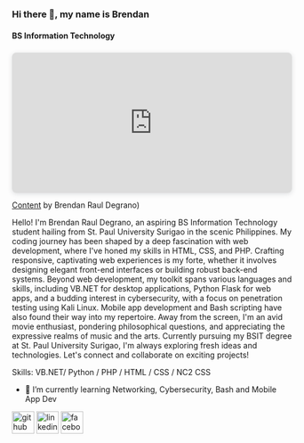 ### Hi there 👋, my name is Brendan
#### BS Information Technology
<div style="position: relative; width: 100%; height: 0; padding-top: 50.0000%;  padding-bottom: 0; box-shadow: 0 2px 8px 0 rgba(63,69,81,0.16); margin-top: 1.6em; margin-bottom: 0.9em; overflow: hidden;  border-radius: 8px; will-change: transform;">   <iframe loading="lazy" style="position: absolute; width: 100%; height: 100%; top: 0; left: 0; border: none; padding: 0;margin: 0;"     src="https:&#x2F;&#x2F;www.canva.com&#x2F;design&#x2F;DAFvVJDjMlQ&#x2F;view?embed" allowfullscreen="allowfullscreen" allow="fullscreen">   </iframe> </div> <a href="https:&#x2F;&#x2F;www.canva.com&#x2F;design&#x2F;DAFvVJDjMlQ&#x2F;view?utm_content=DAFvVJDjMlQ&amp;utm_campaign=designshare&amp;utm_medium=embeds&amp;utm_source=link" target="_blank" rel="noopener">Content</a> by Brendan Raul Degrano)

Hello! I'm Brendan Raul Degrano, an aspiring BS Information Technology student hailing from St. Paul University Surigao in the scenic Philippines. My coding journey has been shaped by a deep fascination with web development, where I've honed my skills in HTML, CSS, and PHP. Crafting responsive, captivating web experiences is my forte, whether it involves designing elegant front-end interfaces or building robust back-end systems. Beyond web development, my toolkit spans various languages and skills, including VB.NET for desktop applications, Python Flask for web apps, and a budding interest in cybersecurity, with a focus on penetration testing using Kali Linux. Mobile app development and Bash scripting have also found their way into my repertoire. Away from the screen, I'm an avid movie enthusiast, pondering philosophical questions, and appreciating the expressive realms of music and the arts. Currently pursuing my BSIT degree at St. Paul University Surigao, I'm always exploring fresh ideas and technologies. Let's connect and collaborate on exciting projects!

Skills: VB.NET/ Python / PHP / HTML / CSS / NC2 CSS

- 🌱 I’m currently learning Networking, Cybersecurity, Bash and Mobile App Dev  


[<img src='https://cdn.jsdelivr.net/npm/simple-icons@3.0.1/icons/github.svg' alt='github' height='40'>](https://github.com/brendanqqw)  [<img src='https://cdn.jsdelivr.net/npm/simple-icons@3.0.1/icons/linkedin.svg' alt='linkedin' height='40'>](https://www.linkedin.com/in/brendan-raul-b-degrano-a867471b7/)  [<img src='https://cdn.jsdelivr.net/npm/simple-icons@3.0.1/icons/facebook.svg' alt='facebook' height='40'>](https://www.facebook.com/brendan.degranoxD)  

